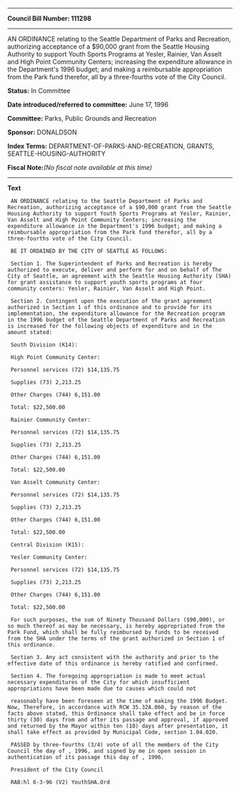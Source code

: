 

********

**Council Bill Number: 111298**
********

 AN ORDINANCE relating to the Seattle Department of Parks and Recreation, authorizing acceptance of a $90,000 grant from the Seattle Housing Authority to support Youth Sports Programs at Yesler, Rainier, Van Asselt and High Point Community Centers; increasing the expenditure allowance in the Department's 1996 budget; and making a reimbursable appropriation from the Park fund therefor, all by a three-fourths vote of the City Council.

**Status:** In Committee
   
   
**Date introduced/referred to committee:** June 17, 1996
   
**Committee:** Parks, Public Grounds and Recreation
   
**Sponsor:** DONALDSON
   
   
**Index Terms:** DEPARTMENT-OF-PARKS-AND-RECREATION, GRANTS, SEATTLE-HOUSING-AUTHORITY

**Fiscal Note:**_(No fiscal note available at this time)_

********

**Text**
   
```
 AN ORDINANCE relating to the Seattle Department of Parks and Recreation, authorizing acceptance of a $90,000 grant from the Seattle Housing Authority to support Youth Sports Programs at Yesler, Rainier, Van Asselt and High Point Community Centers; increasing the expenditure allowance in the Department's 1996 budget; and making a reimbursable appropriation from the Park fund therefor, all by a three-fourths vote of the City Council.

 BE IT ORDAINED BY THE CITY OF SEATTLE AS FOLLOWS:

 Section 1. The Superintendent of Parks and Recreation is hereby authorized to execute, deliver and perform for and on behalf of The City of Seattle, an agreement with the Seattle Housing Authority (SHA) for grant assistance to support youth sports programs at four community centers: Yesler, Rainier, Van Asselt and High Point.

 Section 2. Contingent upon the execution of the grant agreement authorized in Section 1 of this ordinance and to provide for its implementation, the expenditure allowance for the Recreation program in the 1996 budget of the Seattle Department of Parks and Recreation is increased for the following objects of expenditure and in the amount stated:

 South Division (K14):

 High Point Community Center:

 Personnel services (72) $14,135.75

 Supplies (73) 2,213.25

 Other Charges (744) 6,151.00

 Total: $22,500.00

 Rainier Community Center:

 Personnel services (72) $14,135.75

 Supplies (73) 2,213.25

 Other Charges (744) 6,151.00

 Total: $22,500.00

 Van Asselt Community Center:

 Personnel services (72) $14,135.75

 Supplies (73) 2,213.25

 Other Charges (744) 6,151.00

 Total: $22,500.00

 Central Division (K15):

 Yesler Community Center:

 Personnel services (72) $14,135.75

 Supplies (73) 2,213.25

 Other Charges (744) 6,151.00

 Total: $22,500.00

 For such purposes, the sum of Ninety Thousand Dollars ($90,000), or so much thereof as may be necessary, is hereby appropriated from the Park Fund, which shall be fully reimbursed by funds to be received from the SHA under the terms of the grant authorized in Section 1 of this ordinance.

 Section 3. Any act consistent with the authority and prior to the effective date of this ordinance is hereby ratified and confirmed.

 Section 4. The foregoing appropriation is made to meet actual necessary expenditures of the City for which insufficient appropriations have been made due to causes which could not

 reasonably have been foreseen at the time of making the 1996 Budget. Now, Therefore, in accordance with RCW 35.32A.060, by reason of the facts above stated, this Ordinance shall take effect and be in force thirty (30) days from and after its passage and approval, if approved and returned by the Mayor within ten (10) days after presentation, it shall take effect as provided by Municipal Code, section 1.04.020.

 PASSED by three-fourths (3/4) vote of all the members of the City Council the day of , 1996, and signed by me in open session in authentication of its passage this day of , 1996.

 President of the City Council

 RAB:hl 6-3-96 (V2) YouthSHA.Ord

```
